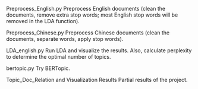 Preprocess_English.py
Preprocess English documents (clean the documents, remove extra stop words; most English stop words will be removed in the LDA function).

Preprocess_Chinese.py
Preprocess Chinese documents (clean the documents, separate words, apply stop words).

LDA_english.py
Run LDA and visualize the results. Also, calculate perplexity to determine the optimal number of topics.

bertopic.py
Try BERTopic.

Topic_Doc_Relation and Visualization Results
Partial results of the project.
